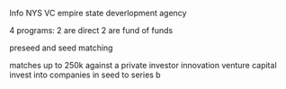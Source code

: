 Info
NYS VC empire state deverlopment agency

4 programs: 
2 are direct
2 are fund of funds

preseed and seed matching

matches up to 250k against a private investor
innovation venture capital invest into companies in seed to series b


